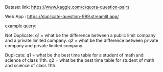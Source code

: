 Dataset link: https://www.kaggle.com/c/quora-question-pairs

Web App : https://duplicate-question-999.streamlit.app/

example query:


Not Duplicate:
q1 = what be the difference between a public limit company and a private limited company.
q2 = what be the difference between private company and private limited company.


Duplicate:
q1 = what be the best time table for a student of math and science of class 11th.
q2 = what be the best time table for student of math and science of class 11th.
